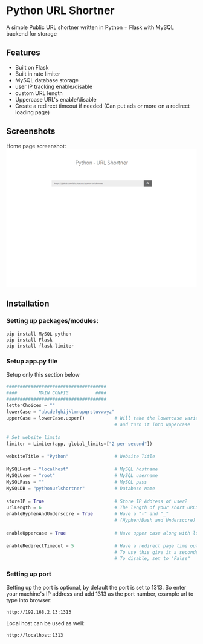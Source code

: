 # Python URL Shortner
A simple Public URL shortner written in Python + Flask with MySQL backend for storage

## Features
- Built on Flask
- Built in rate limiter
- MySQL database storage
- user IP tracking enable/disable
- custom URL length
- Uppercase URL's enable/disable
- Create a redirect timeout if needed (Can put ads or more on a redirect loading page)

## Screenshots
Home page screenshot:
![Home Page Python URL Shortner screenshot](/screenshots/home.png?raw=true "Home Page Python URL Shortner")



## Installation
### Setting up packages/modules:
```
pip install MySQL-python
pip install Flask
pip install flask-limiter
```

### Setup app.py file
Setup only this section below
```py
#####################################
####        MAIN CONFIG          ####
#####################################
letterChoices = ""
lowerCase = "abcdefghijklmnopqrstuvwxyz"
upperCase = lowerCase.upper()           # Will take the lowercase variable
                                        # and turn it into uppercase

# Set website limits
limiter = Limiter(app, global_limits=["2 per second"])

websiteTitle = "Python"                 # Website Title

MySQLHost = "localhost"                 # MySQL hostname
MySQLUser = "root"                      # MySQL username
MySQLPass = ""                          # MySQL pass
MySQLDB = "pythonurlshortner"           # Database name

storeIP = True                          # Store IP Address of user?
urlLength = 6                           # The length of your short URLS
enableHyphenAndUnderscore = True        # Have a "-" and "_"
                                        # (Hyphen/Dash and Underscore) in URLs?

enableUppercase = True                  # Have upper case along with lowercase

enableRedirectTimeout = 5               # Have a redirect page time out
                                        # To use this give it a seconds timeout
                                        # To disable, set to "False"
```

### Setting up port
Setting up the port is optional, by default the port is set to 1313.
So enter your machine's IP address and add 1313 as the port number,
example url to type into browser:
```
http://192.168.2.13:1313
```
Local host can be used as well:
```
http://localhost:1313
```
